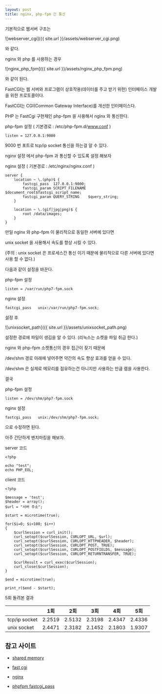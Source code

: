 ```yaml
---
layout: post
title: nginx, php-fpm 간 통신
---
```


기본적으로 웹서버 구조는


![webserver_cgi]({{ site.url }}/assets/webserver_cgi.png)

와 같다.

nginx 와 php 를 사용하는 경우

![nginx_php_fpm]({{ site.url }}/assets/nginx_php_fpm.png)

와 같이 된다.

FastCGI는 웹 서버와 프로그램이 상호작용(데이터를 주고 받기 위한) 인터페이스 개발을 위한 프로토콜이다.

FastCGI는 CGI(Common Gateway Interface)를 개선한 인터페이스다.

PHP 는 FastCgi 구현채인 php-fpm 을 사용해서 nginx 와 통신한다.

php-fpm 설정 ( 기본경로 : /etc/php-fpm.d/www.conf )

```
listen = 127.0.0.1:9000
```

9000 번 포트로 tcp/ip socket 통신을 하는걸 알 수 있다.


nginx 설정 에서 php-fpm 과 통신할 수 있도록 설정 해보자

nginx 설정 ( 기본경로 : /etc/nginx/nginx.conf )

```
server {
    location ~ \.(php)$ {
        fastcgi_pass  127.0.0.1:9000;
        fastcgi_param SCRIPT_FILENAME $document_root$fastcgi_script_name;
        fastcgi_param QUERY_STRING    $query_string;
    }

    location ~ \.(gif|jpg|png)$ {
        root /data/images;
    }
}
```

만일 nginx 와 php-fpm 이 물리적으로 동일한 서버에 있다면

unix socket 을 사용해서 속도를 향상 시킬 수 있다.

(주의 : unix socket 은 프로세스간 통신 이기 때문에 물리적으로 다른 서버에 있다면 사용 할 수 없다.)

다음과 같이 설정을 바꾼다.


php-fpm 설정

```
listen = /var/run/php7-fpm.sock
```

nginx 설정

```
fastcgi_pass   unix:/var/run/php7-fpm.sock;
```

설정 후

![unixsocket_path]({{ site.url }}/assets/unixsocket_path.png)

설정한 경로에 파일이 생김을 알 수 있다. (리눅스는 소켓을 파일 취급 한다.)

nginx 와 php-fpm 소켓통신의 경우 접근이 잦기 때문에

/dev/shm 경로 아래에 넣어주면 약간의 속도 향상 효과를 얻을 수 있다.

/dev/shm 은 실제로 메모리를 점유하는건 아니지만 사용하는 만큼 램을 사용한다.

결국

php-fpm 설정

```
listen = /dev/shm/php7-fpm.sock
```

nginx 설정

```
fastcgi_pass   unix:/dev/shm/php7-fpm.sock;
```

으로 수정하면 된다.

아주 간단하게 벤치마킹을 해보자.

server 코드

```
<?php

echo "test";
echo PHP_EOL;
```

client 코드

```
<?php

$message = 'test';
$header = array();
$url = "서버 주소";

$start = microtime(true);

for($i=0; $i<100; $i++)
{
    $curlSession = curl_init();
    curl_setopt($curlSession, CURLOPT_URL, $url);
    curl_setopt($curlSession, CURLOPT_HTTPHEADER, $header);
    curl_setopt($curlSession, CURLOPT_POST, TRUE);
    curl_setopt($curlSession, CURLOPT_POSTFIELDS, $message);
    curl_setopt($curlSession, CURLOPT_RETURNTRANSFER, TRUE);

    $curlResult = curl_exec($curlSession);
    curl_close($curlSession);
}

$end = microtime(true);

print_r($end - $start);

```

5회 돌려본 결과

| | 1회 | 2회 | 3회 | 4회 | 5회 |
| --- | --- | --- | --- | --- | --- |
| tcp/ip socket |  2.2519| 2.5132|2.3198 |2.4347 | 2.4336 |
| unix socket | 2.4471 | 2.3182 | 2.1452 | 2.1803 | 1.9307 |





## 참고 사이트

- [shared memory](http://bahndal.egloos.com/465571)

- [fast cgi](https://www.joinc.co.kr/w/man/12/fastcgi)

- [nginx](http://nginx.org/en/docs/beginners_guide.html)

- [phpfpm fastcgi_pass](https://easyengine.io/tutorials/php/fpm-sysctl-tweaking/)